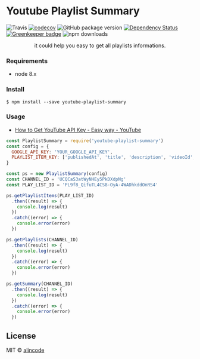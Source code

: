# Youtube Playlist Summary

![Travis](https://img.shields.io/travis/alincode/youtube-playlist-summary.svg)
[![codecov](https://codecov.io/gh/alincode/youtube-playlist-summary/branch/master/graph/badge.svg)](https://codecov.io/gh/alincode/youtube-playlist-summary)
![GitHub package version](https://img.shields.io/github/package-json/v/alincode/youtube-playlist-summary.svg)
[![Dependency Status](https://img.shields.io/david/alincode/youtube-playlist-summary.svg?style=flat)](https://david-dm.org/alincode/youtube-playlist-summary) [![Greenkeeper badge](https://badges.greenkeeper.io/alincode/youtube-playlist-summary.svg)](https://greenkeeper.io/)
![npm downloads](https://img.shields.io/npm/dt/youtube-playlist-summary.svg)

<p align="center">
it could help you easy to get all playlists informations.
</p>

### Requirements

- node 8.x

### Install

```
$ npm install --save youtube-playlist-summary
```

### Usage

- [How to Get YouTube API Key - Easy way - YouTube](https://www.youtube.com/watch?v=_U_VS12uu-o)

```js
const PlaylistSummary = require('youtube-playlist-summary')
const config = {
  GOOGLE_API_KEY: 'YOUR_GOOGLE_API_KEY',
  PLAYLIST_ITEM_KEY: ['publishedAt', 'title', 'description', 'videoId', 'videoUrl'],
}

const ps = new PlaylistSummary(config)
const CHANNEL_ID = 'UCQCaS3atWyNHEy5PkDXdpNg'
const PLAY_LIST_ID = 'PL9f8_QifuTL4CS8-OyA-4WADhkddOnRS4'

ps.getPlaylistItems(PLAY_LIST_ID)
  .then((result) => {
    console.log(result)
  })
  .catch((error) => {
    console.error(error)
  })

ps.getPlaylists(CHANNEL_ID)
  .then((result) => {
    console.log(result)
  })
  .catch((error) => {
    console.error(error)
  })

ps.getSummary(CHANNEL_ID)
  .then((result) => {
    console.log(result)
  })
  .catch((error) => {
    console.error(error)
  })
```

## License

MIT © [alincode](https://github.com/alincode/youtube-playlist-summary)
